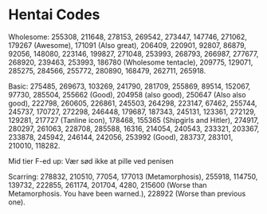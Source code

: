 # Hentai Codes
Wholesome: 255308, 211648, 278153, 269542, 273447, 147746, 271062, 179267 (Awesome), 171091 (Also great), 206409, 220901, 92807, 86879, 92056, 148080, 223146, 199827, 271048, 253993, 268793, 266987, 277677, 268920, 239463, 253993, 186780 (Wholesome tentacle), 209775, 129071, 285275, 284566, 255772, 280890, 168479, 262711, 265918.

Basic: 275485, 269673, 103269, 241790, 281709, 255869, 89514, 152067, 97730, 285504, 255662 (Good), 204958 (also good), 250647 (Also also good), 222798, 260605, 226861, 245503, 264298, 223147, 67462, 255744, 245737, 170727, 272298, 246448, 179687, 187343, 245131, 123361, 272129, 129281, 217727 (Tanline icon), 178468, 155365 (Shipgirls and Hitler), 274917, 280297, 261063, 228708, 285588, 16316, 214054, 240543, 233321, 203367, 233878, 245942, 246144, 242056, 253992 (Good), 283737, 283101, 210010, 118282.

Mid tier F-ed up: Vær sød ikke at pille ved penisen

Scarring: 278832, 210510, 77054, 177013 (Metamorphosis), 255918, 114750, 139732, 222855, 261174, 201704, 4280, 215600 (Worse than Metamorphosis. You have been warned.), 228922 (Worse than previous one).

